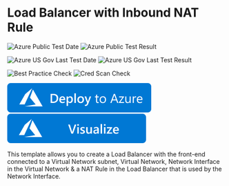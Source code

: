# Load Balancer with Inbound NAT Rule

![Azure Public Test Date](https://azurequickstartsservice.blob.core.windows.net/badges/101-internal-loadbalancer-create/PublicLastTestDate.svg)
![Azure Public Test Result](https://azurequickstartsservice.blob.core.windows.net/badges/101-internal-loadbalancer-create/PublicDeployment.svg)

![Azure US Gov Last Test Date](https://azurequickstartsservice.blob.core.windows.net/badges/101-internal-loadbalancer-create/FairfaxLastTestDate.svg)
![Azure US Gov Last Test Result](https://azurequickstartsservice.blob.core.windows.net/badges/101-internal-loadbalancer-create/FairfaxDeployment.svg)

![Best Practice Check](https://azurequickstartsservice.blob.core.windows.net/badges/101-internal-loadbalancer-create/BestPracticeResult.svg)
![Cred Scan Check](https://azurequickstartsservice.blob.core.windows.net/badges/101-internal-loadbalancer-create/CredScanResult.svg)

[![Deploy To Azure](https://raw.githubusercontent.com/Azure/azure-quickstart-templates/master/1-CONTRIBUTION-GUIDE/images/deploytoazure.svg?sanitize=true)]("https://portal.azure.com/#create/Microsoft.Template/uri/https%3A%2F%2Fraw.githubusercontent.com%2FAzure%2Fazure-quickstart-templates%2Fmaster%2F101-internal-loadbalancer-create%2Fazuredeploy.json")
[![Visualize](https://raw.githubusercontent.com/Azure/azure-quickstart-templates/master/1-CONTRIBUTION-GUIDE/images/visualizebutton.svg?sanitize=true)]("http://armviz.io/#/?load=https%3A%2F%2Fraw.githubusercontent.com%2FAzure%2Fazure-quickstart-templates%2Fmaster%2F101-internal-loadbalancer-create%2Fazuredeploy.json")

This template allows you to create a Load Balancer with the front-end connected
to a Virtual Network subnet, Virtual Network, Network Interface in the Virtual
Network & a NAT Rule in the Load Balancer that is used by the Network Interface.
